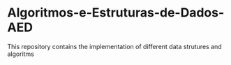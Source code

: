 # Algoritmos-e-Estruturas-de-Dados-AED
This repository contains the implementation of different data strutures and algoritms 
